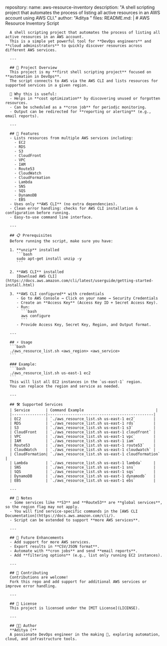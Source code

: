 repository:
  name: aws-resource-inventory
  description: "A shell scripting project that automates the process of listing all active resources in an AWS account using AWS CLI."
  author: "Aditya "
  files:
    README.md: |
      # AWS Resource Inventory Script

      A shell scripting project that automates the process of listing all active resources in an AWS account.  
      This is a simple yet powerful tool for **DevOps engineers** and **cloud administrators** to quickly discover resources across different AWS services.  

      ---

      ## 🎯 Project Overview
      This project is my **first shell scripting project** focused on **automation in DevOps**.  
      The script connects to AWS via the AWS CLI and lists resources for supported services in a given region.  

      🔹 Why this is useful:
      - Helps in **cost optimization** by discovering unused or forgotten resources.
      - Can be scheduled as a **cron job** for periodic monitoring.
      - Output can be redirected for **reporting or alerting** (e.g., email reports).

      ---

      ## 🚀 Features
      - Lists resources from multiple AWS services including:
        - EC2
        - RDS
        - S3
        - CloudFront
        - VPC
        - IAM
        - Route53
        - CloudWatch
        - CloudFormation
        - Lambda
        - SNS
        - SQS
        - DynamoDB
        - EBS
      - Uses only **AWS CLI** (no extra dependencies).
      - Clean error handling: checks for AWS CLI installation & configuration before running.
      - Easy-to-use command line interface.

      ---

      ## 📋 Prerequisites
      Before running the script, make sure you have:

      1. **unzip** installed  
         ```bash
         sudo apt-get install unzip -y
         ```

      2. **AWS CLI** installed  
         [Download AWS CLI](https://docs.aws.amazon.com/cli/latest/userguide/getting-started-install.html)  

      3. **AWS CLI configured** with credentials  
         - Go to AWS Console → Click on your name → Security Credentials  
         - Create an **Access Key** (Access Key ID + Secret Access Key).  
         - Run:
           ```bash
           aws configure
           ```
         - Provide Access Key, Secret Key, Region, and Output format.

      ---

      ## ⚡ Usage
      ```bash
      ./aws_resource_list.sh <aws_region> <aws_service>
      ```

      ### Example:
      ```bash
      ./aws_resource_list.sh us-east-1 ec2
      ```
      This will list all EC2 instances in the `us-east-1` region.  
      You can replace the region and service as needed.

      ---

      ## 🛠️ Supported Services
      | Service       | Command Example                                |
      |---------------|-----------------------------------------------|
      | EC2           | `./aws_resource_list.sh us-east-1 ec2`        |
      | RDS           | `./aws_resource_list.sh us-east-1 rds`        |
      | S3            | `./aws_resource_list.sh us-east-1 s3`         |
      | CloudFront    | `./aws_resource_list.sh us-east-1 cloudfront` |
      | VPC           | `./aws_resource_list.sh us-east-1 vpc`        |
      | IAM           | `./aws_resource_list.sh us-east-1 iam`        |
      | Route53       | `./aws_resource_list.sh us-east-1 route53`    |
      | CloudWatch    | `./aws_resource_list.sh us-east-1 cloudwatch` |
      | CloudFormation| `./aws_resource_list.sh us-east-1 cloudformation` |
      | Lambda        | `./aws_resource_list.sh us-east-1 lambda`     |
      | SNS           | `./aws_resource_list.sh us-east-1 sns`        |
      | SQS           | `./aws_resource_list.sh us-east-1 sqs`        |
      | DynamoDB      | `./aws_resource_list.sh us-east-1 dynamodb`   |
      | EBS           | `./aws_resource_list.sh us-east-1 ebs`        |

      ---

      ## 📌 Notes
      - Some services like **S3** and **Route53** are **global services**, so the region flag may not apply.
      - You will find service-specific commands in the [AWS CLI Documentation](https://docs.aws.amazon.com/cli/).
      - Script can be extended to support **more AWS services**.

      ---

      ## 🔧 Future Enhancements
      - Add support for more AWS services.
      - Export results in **CSV/JSON format**.
      - Automate with **cron jobs** and send **email reports**.
      - Add **filtering options** (e.g., list only running EC2 instances).

      ---

      ## 🤝 Contributing
      Contributions are welcome!  
      Fork this repo and add support for additional AWS services or improve error handling.  

      ---

      ## 📜 License
      This project is licensed under the [MIT License](LICENSE).

      ---

      ## 👨‍💻 Author
      **Aditya (**  
      A passionate DevOps engineer in the making 🚀, exploring automation, cloud, and infrastructure tools.

    
